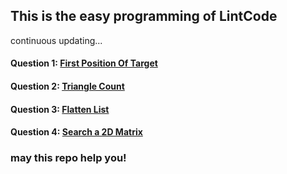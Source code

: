 This is the easy programming of LintCode
-----

continuous updating...

#### Question 1: [First Position Of Target](./src/main/java/easy/firstPositionOfTarget/README.md)
#### Question 2: [Triangle Count](./src/main/java/easy/triangleCount/README.md)
#### Question 3: [Flatten List](./src/main/java/easy/flattenList/README.md)
#### Question 4: [Search a 2D Matrix](./src/main/java/easy/search2DMatrix/README.md)


### may this repo help you!